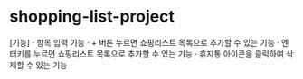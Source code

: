 
# shopping-list-project

[기능]
· 항목 입력 기능
· + 버튼 누르면 쇼핑리스트 목록으로 추가할 수 있는 기능
· 엔터키를 누르면 쇼핑리스트 목록으로 추가할 수 있는 기능
· 휴지통 아이콘을 클릭하여 삭제할 수 있는 기능



